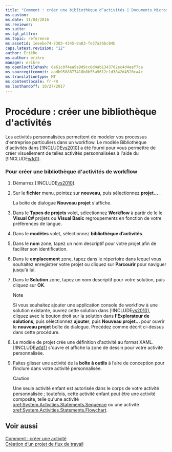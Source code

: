```yaml
---
title: "Comment : créer une bibliothèque d’activités | Documents Microsoft"
ms.custom: 
ms.date: 11/04/2016
ms.reviewer: 
ms.suite: 
ms.tgt_pltfrm: 
ms.topic: reference
ms.assetid: 1eeebe74-7303-4345-8a83-fe37a26bc84b
caps.latest.revision: "12"
author: ErikRe
ms.author: erikre
manager: erikre
ms.openlocfilehash: 6a61c8f4ea5e9d9cc6d4ab13437d2ec4d4eef7ca
ms.sourcegitcommit: aadb9588877418b8b55a5612c1d3842d4520ca4c
ms.translationtype: MT
ms.contentlocale: fr-FR
ms.lasthandoff: 10/27/2017
---
```

# <a name="how-to-create-an-activity-library"></a>Procédure : créer une bibliothèque d'activités
Les activités personnalisées permettent de modeler vos processus d'entreprise particuliers dans un workflow. Le modèle Bibliothèque d'activités dans [!INCLUDE[vs2010](../misc/includes/vs2010_md.md)] a été fourni pour vous permettre de créer visuellement de telles activités personnalisées à l'aide du [!INCLUDE[wfd1](../workflow-designer/includes/wfd1_md.md)].  
  
### <a name="to-create-a-workflow-activity-library"></a>Pour créer une bibliothèque d'activités de workflow  
  
1.  Démarrez [!INCLUDE[vs2010](../misc/includes/vs2010_md.md)].  
  
2.  Sur le **fichier** menu, pointez sur **nouveau**, puis sélectionnez **projet...** .  
  
     La boîte de dialogue **Nouveau projet** s'affiche.  
  
3.  Dans le **Types de projets** volet, sélectionnez **Workflow** à partir de le le **Visual C#** projets ou **Visual Basic** regroupements en fonction de votre préférences de langue.  
  
4.  Dans le **modèles** volet, sélectionnez **bibliothèque d’activités**.  
  
5.  Dans le **nom** zone, tapez un nom descriptif pour votre projet afin de faciliter son identification.  
  
6.  Dans le **emplacement** zone, tapez dans le répertoire dans lequel vous souhaitez enregistrer votre projet ou cliquez sur **Parcourir** pour naviguer jusqu'à lui.  
  
7.  Dans le **Solution** zone, tapez un nom descriptif pour votre solution, puis cliquez sur **OK**.  
  
    > [!NOTE]
    >  Si vous souhaitez ajouter une application console de workflow à une solution existante, ouvrez cette solution dans [!INCLUDE[vs2010](../misc/includes/vs2010_md.md)], cliquez avec le bouton droit sur la solution dans **l’Explorateur de solutions**, puis sélectionnez **ajouter**, puis  **Nouveau projet...**  pour ouvrir le **nouveau projet** boîte de dialogue. Procédez comme décrit ci-dessus dans cette procédure.  
  
8.  Le modèle de projet crée une définition d'activité au format XAML. [!INCLUDE[wfd1](../workflow-designer/includes/wfd1_md.md)] s'ouvre et affiche la zone de dessin pour votre activité personnalisée.  
  
9. Faites glisser une activité de la **boîte à outils** à l’aire de conception pour l’inclure dans votre activité personnalisée.  
  
    > [!CAUTION]
    >  Une seule activité enfant est autorisée dans le corps de votre activité personnalisée ; toutefois, cette activité enfant peut être une activité composite, telle qu'une activité <xref:System.Activities.Statements.Sequence> ou une activité <xref:System.Activities.Statements.Flowchart>.  
  
## <a name="see-also"></a>Voir aussi  
 [Comment : créer une activité](/dotnet/framework/windows-workflow-foundation/how-to-create-an-activity)   
 [Création d’un projet de flux de travail](../workflow-designer/creating-a-workflow-project.md)